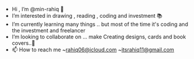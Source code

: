 - Hi , I’m @min-rahiq 🪿
- I’m interested in drawing , reading , coding and investment 📚 
- I’m currently learning many things .. but most of the time it's coding and the investment and freelancer 
- I’m looking to collaborate on ... make Creating designs, cards and book covers..🩷
- 📫 How to reach me ~rahiq06@icloud.com ~itsrahiq11@gmail.com

<!---
min-rahiq/min-rahiq is a ✨ special ✨ repository because its `README.md` (this file) appears on your GitHub profile.
You can click the Preview link to take a look at your changes.
--->
